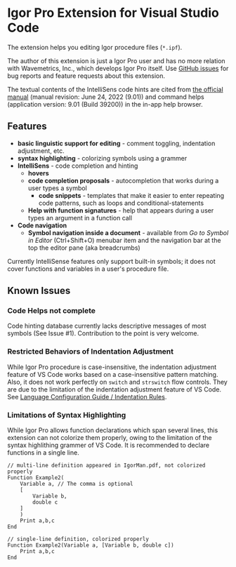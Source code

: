# Igor Pro Extension for Visual Studio Code

The extension helps you editing Igor procedure files (`*.ipf`).

The author of this extension is just a Igor Pro user and has no more relation with Wavemetrics, Inc., which develops Igor Pro itself.
Use [GitHub issues](https://github.com/fujidana/vscode-igorpro/issues) for bug reports and feature requests about this extension.

The textual contents of the IntelliSens code hints are cited from [the official manual](https://www.wavemetrics.com/products/igorpro/manual) (manual revision: June 24, 2022 (9.01)) and command helps (application version: 9.01 (Build 39200)) in the in-app help browser.

## Features

- __basic linguistic support for editing__ - comment toggling, indentation adjustment, etc.
- __syntax highlighting__ - colorizing symbols using a grammer
- __IntelliSens__ - code completion and hinting
  - __hovers__
  - __code completion proposals__ - autocompletion that works during a user types a symbol
    - __code snippets__ - templates that make it easier to enter repeating code patterns, such as loops and conditional-statements
  - __Help with function signatures__ - help that appears during a user types an argument in a function call
- __Code navigation__
  - __Symbol navigation inside a document__ - available from _Go to Symbol in Editor_ (Ctrl+Shift+O) menubar item and the navigation bar at the top the editor pane (aka breadcrumbs)

Currently IntelliSense features only support built-in symbols; it does not cover functions and variables in a user's procedure file.

## Known Issues

### Code Helps not complete

Code hinting database currently lacks descriptive messages of most symbols (See Issue #1).
Contribution to the point is very welcome.

### Restricted Behaviors of Indentation Adjustment

While Igor Pro procedure is case-insensitive, the indentation adjustment feature of VS Code works based on a case-insensitive pattern matching.
Also, it does not work perfectly on `switch` and `strswitch` flow controls.
They are due to the limitation of the indentation adjustment feature of VS Code.
See [Language Configuration Guide / Indentation Rules](https://code.visualstudio.com/api/language-extensions/language-configuration-guide#indentation-rules).

### Limitations of Syntax Highlighting

While Igor Pro allows function declarations which span several lines, this extension can not colorize them properly, owing to the limitation of the syntax highlithing grammer of VS Code.
It is recommended to declare functions in a single line.

```igorpro
// multi-line definition appeared in IgorMan.pdf, not colorized properly
Function Example2(
    Variable a, // The comma is optional
    [
        Variable b,
        double c
    ]
    )
    Print a,b,c
End

// single-line definition, colorized properly
Function Example2(Variable a, [Variable b, double c])
    Print a,b,c
End
```
